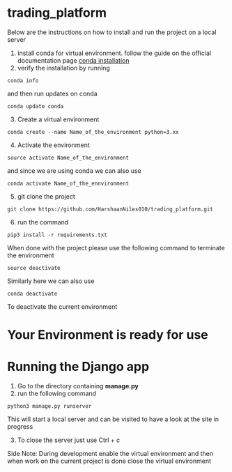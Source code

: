 # trading_platform
Below are the instructions on how to install and run the project on a local server
1) install conda for virtual environment.
  follow the guide on the official documentation page [conda installation](https://conda.io/projects/conda/en/latest/user-guide/install/index.html)
2) verify the installation by running
  ``` 
  conda info
  ```
  and then run updates on conda
  ```
  conda update conda
  ```
3) Create a virtual environment
  ```
  conda create --name Name_of_the_environment python=3.xx
  ```
4) Activate the environment 
  ```
  source activate Name_of_the_environment
  ```
  and since we are using conda we can also use 
  ```
  conda activate Name_of_the_ennvironment
  ```
5) git clone the project
  ```
  git clone https://github.com/HarshaanNiles010/trading_platform.git
  ```
6) run the command
  ```
  pip3 install -r requirements.txt
  ```
When done with the project please use the following command to terminate the environment
  ```
  source deactivate
  ```
Similarly here we can also use
  ```
  conda deactivate
  ```
To deactivate the current environment
# Your Environment is ready for use
# Running the Django app
1) Go to the directory containing **manage.py**
2) run the following command
  ```
  python3 manage.py runserver
  ```
  This will start a local server and can be visited to have a look at the site in progress

3) To close the server just use Ctrl + c

Side Note: During development enable the virtual environment and then when work on the current project is done close the virtual environment

